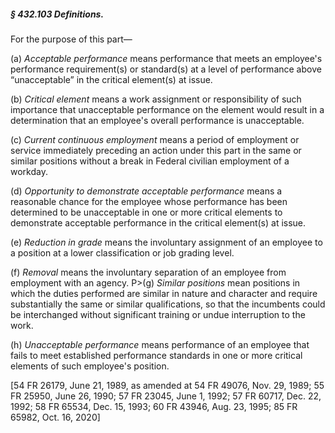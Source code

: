 ##### § 432.103 Definitions. #####

For the purpose of this part—

(a) *Acceptable performance* means performance that meets an employee's performance requirement(s) or standard(s) at a level of performance above “unacceptable” in the critical element(s) at issue.

(b) *Critical element* means a work assignment or responsibility of such importance that unacceptable performance on the element would result in a determination that an employee's overall performance is unacceptable.

(c) *Current continuous employment* means a period of employment or service immediately preceding an action under this part in the same or similar positions without a break in Federal civilian employment of a workday.

(d) *Opportunity to demonstrate acceptable performance* means a reasonable chance for the employee whose performance has been determined to be unacceptable in one or more critical elements to demonstrate acceptable performance in the critical element(s) at issue.

(e) *Reduction in grade* means the involuntary assignment of an employee to a position at a lower classification or job grading level.

(f) *Removal* means the involuntary separation of an employee from employment with an agency.
P\>(g) *Similar positions* mean positions in which the duties performed are similar in nature and character and require substantially the same or similar qualifications, so that the incumbents could be interchanged without significant training or undue interruption to the work.

(h) *Unacceptable performance* means performance of an employee that fails to meet established performance standards in one or more critical elements of such employee's position.

[54 FR 26179, June 21, 1989, as amended at 54 FR 49076, Nov. 29, 1989; 55 FR 25950, June 26, 1990; 57 FR 23045, June 1, 1992; 57 FR 60717, Dec. 22, 1992; 58 FR 65534, Dec. 15, 1993; 60 FR 43946, Aug. 23, 1995; 85 FR 65982, Oct. 16, 2020]